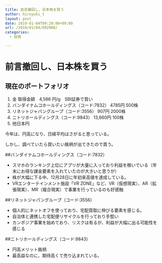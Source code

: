 ```yaml
---
title: 前言撤回し、日本株を買う
author: hiroyuki_t
layout: post
date: 2019-01-04T09:29:00+09:00
url: /2019/01/04/092900/
categories:
  - 投資

---
```


# 前言撤回し、日本株を買う

## 現在のポートフォリオ
1. 金 取得金額　4,586 円/g　SBI証券で買い
1. バンダイナムコホールディングス（コード:7832） 4785円 500株
1. リネットジャパングループ（コード:3556） 907円 2000株
1. ニトリホールディングス（コード:9843） 13,660円 100株
1. 他日本円

今年は、円高になり、日経平均はさがると思っている。

しかし、調べていたら買いたい銘柄が出てきたので買う。

##バンダイナムコホールディングス（コード:7832）
- スマホのランキング上位にアプリが大量に入っており利益を稼いでいる（年末にお得な課金要素を入れていたのが大きいと思うが）
- 株が大幅に下る中、12月28日に年初来高値を達成している。
- VRエンターテインメント施設「VR ZONE」など、VR（仮想現実）、AR（拡張現実）、MR（複合現実）で事業を行っているのも好感触

##リネットジャパングループ（コード:3556）
- 個人的にネットオフを使っており、宅配買取に伸びる要素を感じる。
- 自治体と連携した宅配便リサイクルを行っており手堅い
- カンボジア事業を始めており、リスクは有るが、利益が大幅に出る可能性を感じる

##ニトリホールディングス（コード:9843）
- 円高メリット銘柄
- 最高益なのに、期待高くて売り込まれている。
